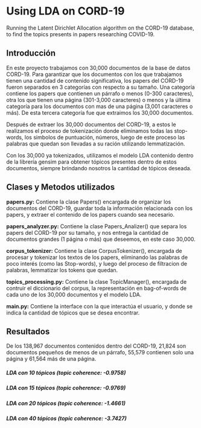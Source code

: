 # Using LDA on CORD-19

Running the Latent Dirichlet Allocation algorithm on the CORD-19 database, to find the topics presents in papers researching COVID-19.

## Introducción

En este proyecto trabajamos con 30,000 documentos de la base de datos CORD-19. Para garantizar que los documentos con los que trabajamos tienen una cantidad de contenido significativa, los papers del CORD-19 fueron separados en 3 categorías con respecto a su tamaño. Una categoría contiene los papers que contienen un párrafo o menos (0-300 caracteres), otra los que tienen una página (301-3,000 caracteres) o menos y la última categoría para los documentos con mas de una página (3,001 caracteres o más). De esta tercera categoría fue que extraimos los 30,000 documentos.

Después de extraer los 30,000 documentos del CORD-19, a estos le realizamos el proceso de tokenización donde eliminamos todas las stop-words, los simbolos de puntuación, números, luego de este proceso las palabras que quedan son llevadas a su ración utilizando lemmatización.

Con los 30,000 ya tokenizados, utilizamos el modelo LDA contenido dentro de la librería gensim para obtener tópicos presentes dentro de estos documentos, siempre brindando nosotros la cantidad de tópicos deseada.


## Clases y Metodos utilizados

__papers.py:__
Contiene la clase Papers() encargada de organizar los documentos del CORD-19, guardar toda la información relacionada con los papers, y extraer el contenido de los papers cuando sea necesario.

__papers_analyzer.py:__
Contiene la clase Papers_Analizer() que separa los papers del CORD-19 por su tamaño, y nos entrega la cantidad de documentos grandes (1 página o más) que deseemos, en este caso 30,000.

__corpus_tokenizer:__
Contiene la clase CorpusTokenizer(), encargada de procesar y tokenizar los textos de los papers, eliminando las palabras de poco interés (como las Stop-words), y luego del proceso de filtracion de palabras, lemmatizar los tokens que quedan.

__topics_processing.py:__
Contiene la clase TopicManager(), encargada de contruir el diccionario del corpus, la representación en bag-of-words de cada uno de los 30,000 documentos y el modelo LDA.

__main.py:__
Contiene la interface con la que interactúa el usuario, y donde se indica la cantidad de tópicos que se desea encontrar.


## Resultados

De los 138,967 documentos contenidos dentro del CORD-19, 21,824 son documentos pequeños de menos de un párrafo, 55,579 contienen solo una página y 61,564 más de una página.

##### LDA con 10 tópicos (topic coherence: -0.9758)

##### LDA con 15 tópicos (topic coherence: -0.9769)

##### LDA con 20 tópicos (topic coherence: -1.4661)

##### LDA con 40 tópicos (topic coherence: -3.7427)
